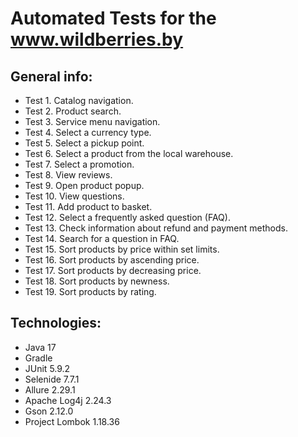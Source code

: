 # Automated Tests for the www.wildberries.by

## General info:

* Test 1. Catalog navigation.
* Test 2. Product search.
* Test 3. Service menu navigation.
* Test 4. Select a currency type.
* Test 5. Select a pickup point.
* Test 6. Select a product from the local warehouse.
* Test 7. Select a promotion.
* Test 8. View reviews.
* Test 9. Open product popup.
* Test 10. View questions.
* Test 11. Add product to basket.
* Test 12. Select a frequently asked question (FAQ).
* Test 13. Check information about refund and payment methods.
* Test 14. Search for a question in FAQ.
* Test 15. Sort products by price within set limits.
* Test 16. Sort products by ascending price.
* Test 17. Sort products by decreasing price.
* Test 18. Sort products by newness.
* Test 19. Sort products by rating.


## Technologies:

* Java 17
* Gradle
* JUnit 5.9.2
* Selenide 7.7.1
* Allure 2.29.1
* Apache Log4j 2.24.3
* Gson 2.12.0
* Project Lombok 1.18.36
